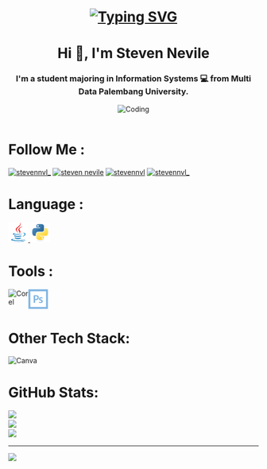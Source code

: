 <h1 align="center"><a href="https://git.io/typing-svg"><img src="https://readme-typing-svg.herokuapp.com?font=Rampart+One&pause=1000&color=D2F700&width=435&lines=WELCOME+TO+MY+GITHUB+PROFILE" alt="Typing SVG" /></a></h1>
<h1 align="center">Hi 👋, I'm Steven Nevile</h1>
<h3 align="center">I'm a student majoring in Information Systems 💻 from Multi Data Palembang University.</h3>
<div align="center"> 
<img alt="Coding" width="400" src="https://cdn.dribbble.com/users/1059583/screenshots/4171367/coding-freak.gif">
</div><br />

# Follow Me :
<p align="left">
<a href="https://twitter.com/stevennvl_" target="blank"><img align="center" src="https://raw.githubusercontent.com/rahuldkjain/github-profile-readme-generator/master/src/images/icons/Social/twitter.svg" alt="stevennvl_" height="30" width="40" /></a>
<a href="https://linkedin.com/in/steven nevile" target="blank"><img align="center" src="https://raw.githubusercontent.com/rahuldkjain/github-profile-readme-generator/master/src/images/icons/Social/linked-in-alt.svg" alt="steven nevile" height="30" width="40" /></a>
<a href="https://fb.com/stevennvl" target="blank"><img align="center" src="https://raw.githubusercontent.com/rahuldkjain/github-profile-readme-generator/master/src/images/icons/Social/facebook.svg" alt="stevennvl" height="30" width="40" /></a>
<a href="https://instagram.com/stevennvl_" target="blank"><img align="center" src="https://raw.githubusercontent.com/rahuldkjain/github-profile-readme-generator/master/src/images/icons/Social/instagram.svg" alt="stevennvl_" height="30" width="40" /></a>
</p>

# Language :
<p align="left"> <a href="https://www.java.com" target="_blank" rel="noreferrer"> <img
src="https://raw.githubusercontent.com/devicons/devicon/master/icons/java/java-original.svg" alt="java" width="40" height="40"/> </a> <a
href="https://www.python.org" target="_blank" rel="noreferrer"> <img src="https://raw.githubusercontent.com/devicons/devicon/master/icons/python/python-original.svg" alt="python" width="40" height="40"/> </a>
  
# Tools :
<img align="left" alt="Corel" width="40" src="https://seeklogo.com/images/C/coreldraw-x7-logo-747B0DC253-seeklogo.com.png">
<align="left"> <a href="https://www.photoshop.com/en" target="_blank" rel="noreferrer"> <img src="https://raw.githubusercontent.com/devicons/devicon/master/icons/photoshop/photoshop-line.svg" alt="photoshop" width="40" height="40"/> </a>

# Other Tech Stack:
![Canva](https://img.shields.io/badge/Canva-%2300C4CC.svg?style=for-the-badge&logo=Canva&logoColor=white)
# GitHub Stats:
![](https://github-readme-stats.vercel.app/api?username=stevennvl&theme=dark&hide_border=false&include_all_commits=false&count_private=false)<br/>
![](https://github-readme-streak-stats.herokuapp.com/?user=stevennvl&theme=dark&hide_border=false)<br/>
![](https://github-readme-stats.vercel.app/api/top-langs/?username=stevennvl&theme=dark&hide_border=false&include_all_commits=false&count_private=false&layout=compact)

---
[![](https://visitcount.itsvg.in/api?id=stevennvl&icon=0&color=0)](https://visitcount.itsvg.in)
